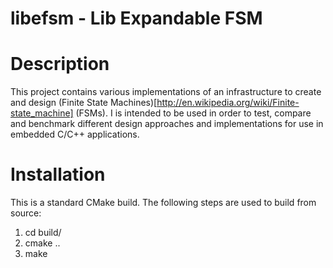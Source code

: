 libefsm -  Lib Expandable FSM
====

Description
==

This project contains various implementations of an infrastructure to create and design (Finite State Machines)[http://en.wikipedia.org/wiki/Finite-state_machine]  (FSMs). I is intended to be used in order to test, compare and benchmark different design approaches and implementations for use in embedded C/C++ applications.


Installation
==

This is a standard CMake build. The following steps are used to build from source:

1. cd build/
2. cmake ..
3. make

